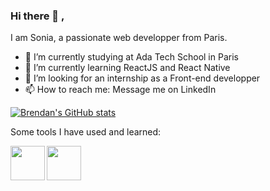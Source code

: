 ### Hi there 👋 ,

I am Sonia, a passionate web developper from Paris.

- 🔭 I’m currently studying at Ada Tech School in Paris
- 🌱 I’m currently learning ReactJS and React Native
- 🤔 I’m looking for an internship as a Front-end developper 
- 📫 How to reach me: Message me on LinkedIn

[![Brendan's GitHub stats](https://github-readme-stats.vercel.app/api?username=chellabisonia)](https://github.com/bltomlin/github-readme-stats)


Some tools I have used and learned:


<img align="left" width="55px" src="https://cdn.jsdelivr.net/gh/devicons/devicon/icons/html5/html5-plain-wordmark.svg" />

<img align="left" width="55px" src="https://cdn.jsdelivr.net/gh/devicons/devicon/icons/css3/css3-original-wordmark.svg" />
          
          

